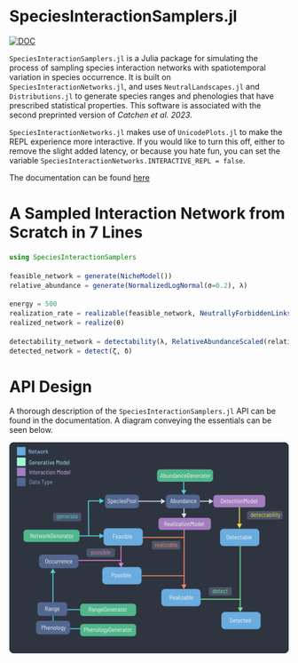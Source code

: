 # SpeciesInteractionSamplers.jl

[![DOC](https://img.shields.io/badge/Documentation-blue?style=flat-square)](https://gottacatchenall.github.io/SpeciesInteractionSamplers.jl)

`SpeciesInteractionSamplers.jl` is a Julia package for simulating the process of
sampling species interaction networks with spatiotemporal variation in species
occurrence. It is built on `SpeciesInteractionNetworks.jl`, and uses
`NeutralLandscapes.jl` and `Distributions.jl` to generate species ranges and
phenologies that have prescribed statistical properties. This software is associated with the second preprinted version of _Catchen et
al. 2023_. 

`SpeciesInteractionNetworks.jl` makes use of `UnicodePlots.jl` to
make the REPL experience more interactive. If you would like to turn this off,
either to remove the slight added latency, or because you hate fun, you can set
the variable `SpeciesInteractionNetworks.INTERACTIVE_REPL = false`.

The documentation can be found [here](https://gottacatchenall.github.io/SpeciesInteractionSamplers.jl)

# A Sampled Interaction Network from Scratch in 7 Lines

```julia
using SpeciesInteractionSamplers

feasible_network = generate(NicheModel())
relative_abundance = generate(NormalizedLogNormal(σ=0.2), λ)

energy = 500
realization_rate = realizable(feasible_network, NeutrallyForbiddenLinks(relative_abundance, energy))
realized_network = realize(θ)

detectability_network = detectability(λ, RelativeAbundanceScaled(relative_abundance, 10.0))
detected_network = detect(ζ, δ)
```

# API Design

A thorough description of the `SpeciesInteractionSamplers.jl` API can be found in the documentation. A diagram conveying the essentials can be seen below.

![](https://github.com/gottacatchenall/SpeciesInteractionSamplers.jl/blob/main/docs/src/design.png)
